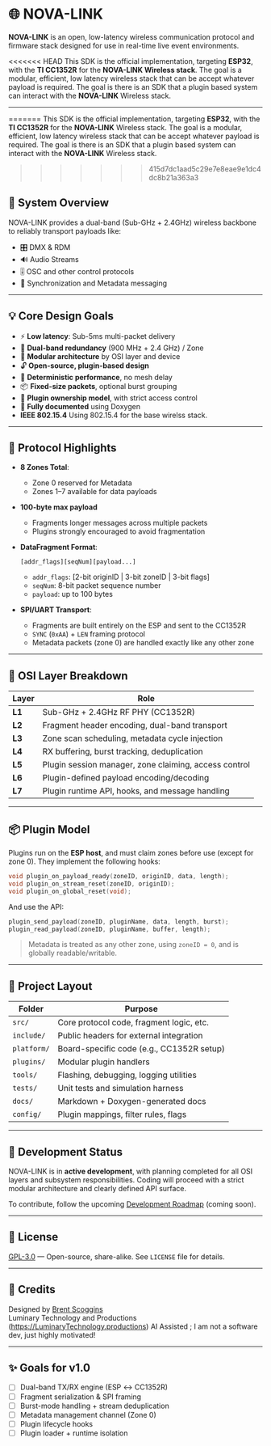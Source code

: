 # 🌐 NOVA-LINK

**NOVA-LINK** is an open, low-latency wireless communication protocol and firmware stack designed for use in real-time live event environments.

<<<<<<< HEAD
This SDK is the official implementation, targeting **ESP32**, with the **TI CC1352R** for the **NOVA-LINK Wireless stack**. The goal is a modular, efficient, low latency wireless stack that can be accept whatever payload is required. The goal is there is an SDK that a plugin based system can interact with the **NOVA-LINK** Wireless stack.

---
=======
This SDK is the official implementation, targeting **ESP32**, with the **TI CC1352R** for the **NOVA-LINK** Wireless stack. The goal is a  modular, efficient, low latency wireless stack that can be accept whatever payload is required. The goal is there is an SDK that a plugin based system can interact with the **NOVA-LINK** Wireless stack.
>>>>>>> 415d7dc1aad5c29e7e8eae9e1dc4dc8b21a363a3

## 🔧 System Overview

NOVA-LINK provides a dual-band (Sub-GHz + 2.4GHz) wireless backbone to reliably transport payloads like:

- 🎛 DMX & RDM
- 🔊 Audio Streams
- 🎚 OSC and other control protocols
- 🔁 Synchronization and Metadata messaging

---

## 💡 Core Design Goals

- ⚡ **Low latency**: Sub-5ms multi-packet delivery
- 🔁 **Dual-band redundancy** (900 MHz + 2.4 GHz) / Zone
- 🧱 **Modular architecture** by OSI layer and device
- 🔓 **Open-source, plugin-based design**
- 🎯 **Deterministic performance**, no mesh delay
- 📦 **Fixed-size packets**, optional burst grouping
- 🧠 **Plugin ownership model**, with strict access control
- 📝 **Fully documented** using Doxygen
- **IEEE 802.15.4** Using 802.15.4 for the base wirelss stack.
---

## 📶 Protocol Highlights

- **8 Zones Total**:
  - Zone 0 reserved for Metadata
  - Zones 1–7 available for data payloads
- **100-byte max payload**
  - Fragments longer messages across multiple packets
  - Plugins strongly encouraged to avoid fragmentation
- **DataFragment Format**:
  ```
  [addr_flags][seqNum][payload...]
  ```
  - `addr_flags`: [2-bit originID | 3-bit zoneID | 3-bit flags]
  - `seqNum`: 8-bit packet sequence number
  - `payload`: up to 100 bytes

- **SPI/UART Transport**:
  - Fragments are built entirely on the ESP and sent to the CC1352R
  - `SYNC` (`0xAA`) + `LEN` framing protocol
  - Metadata packets (zone 0) are handled exactly like any other zone

---

## 🧱 OSI Layer Breakdown

| Layer | Role |
|-------|------|
| **L1** | Sub-GHz + 2.4GHz RF PHY (CC1352R) |
| **L2** | Fragment header encoding, dual-band transport |
| **L3** | Zone scan scheduling, metadata cycle injection |
| **L4** | RX buffering, burst tracking, deduplication |
| **L5** | Plugin session manager, zone claiming, access control |
| **L6** | Plugin-defined payload encoding/decoding |
| **L7** | Plugin runtime API, hooks, and message handling |

---

## 📦 Plugin Model

Plugins run on the **ESP host**, and must claim zones before use (except for zone 0). They implement the following hooks:

```c
void plugin_on_payload_ready(zoneID, originID, data, length);
void plugin_on_stream_reset(zoneID, originID);
void plugin_on_global_reset(void);
```

And use the API:

```c
plugin_send_payload(zoneID, pluginName, data, length, burst);
plugin_read_payload(zoneID, pluginName, buffer, length);
```

> Metadata is treated as any other zone, using `zoneID = 0`, and is globally readable/writable.

---

## 📂 Project Layout

| Folder     | Purpose                                  |
|------------|-------------------------------------------|
| `src/`     | Core protocol code, fragment logic, etc. |
| `include/` | Public headers for external integration  |
| `platform/`| Board-specific code (e.g., CC1352R setup)|
| `plugins/` | Modular plugin handlers                  |
| `tools/`   | Flashing, debugging, logging utilities   |
| `tests/`   | Unit tests and simulation harness        |
| `docs/`    | Markdown + Doxygen-generated docs        |
| `config/`  | Plugin mappings, filter rules, flags     |

---

## 🚧 Development Status

NOVA-LINK is in **active development**, with planning completed for all OSI layers and subsystem responsibilities. Coding will proceed with a strict modular architecture and clearly defined API surface.

To contribute, follow the upcoming [Development Roadmap](#) (coming soon).

---

## 📜 License

[GPL-3.0](LICENSE) — Open-source, share-alike. See `LICENSE` file for details.

---

## 🧠 Credits

Designed by [Brent Scoggins](https://github.com/Juicebox6030)  
Luminary Technology and Productions (https://LuminaryTechnology.productions)
AI Assisted ; I am not a software dev, just highly motivated!

---

## ✨ Goals for v1.0

- [ ] Dual-band TX/RX engine (ESP ↔ CC1352R)
- [ ] Fragment serialization & SPI framing
- [ ] Burst-mode handling + stream deduplication
- [ ] Metadata management channel (Zone 0)
- [ ] Plugin lifecycle hooks
- [ ] Plugin loader + runtime isolation
